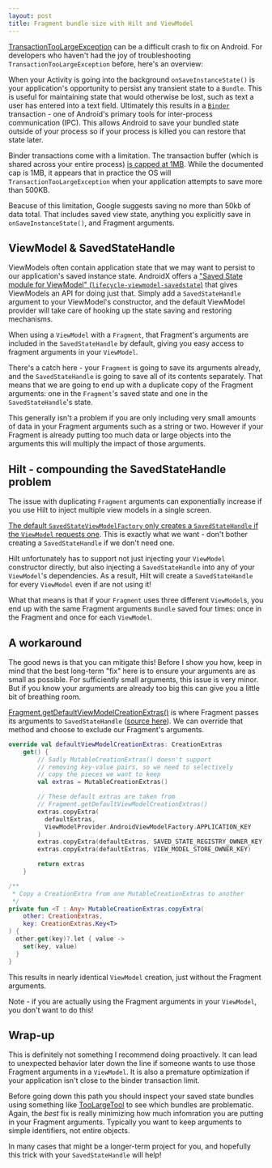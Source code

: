 ```yaml
---
layout: post
title: Fragment bundle size with Hilt and ViewModel
---
```

[TransactionTooLargeException](https://developer.android.com/reference/android/os/TransactionTooLargeException) can be a difficult crash to fix on Android. For developers who haven't had the joy of troubleshooting `TransactionTooLargeException` before, here's an overview:

When your Activity is going into the background `onSaveInstanceState()` is your application's opportunity to persist any transient state to a `Bundle`. This is useful for maintaining state that would otherwise be lost, such as text a user has entered
 into a text field. Ultimately this results in a [`Binder`](https://developer.android.com/reference/android/os/Binder) transaction - one of Android's primary tools for inter-process communication (IPC). This allows Android to save your bundled state outside of your process so if your process is killed you can restore that state later.

Binder transactions come with a limitation. The transaction buffer (which is shared across your entire process) [is capped at 1MB](https://developer.android.com/guide/components/activities/parcelables-and-bundles). While the documented cap is 1MB, it appears that in practice the OS will `TransactionTooLargeException` when your application attempts to save more than 500KB.

Beacuse of this limitation, Google suggests saving no more than 50kb of data total. That includes saved view state, anything you explicitly save in `onSaveInstanceState()`, and Fragment arguments.

## ViewModel & SavedStateHandle
ViewModels often contain application state that we may want to persist to our application's saved instance state. AndroidX offers a ["Saved State module for ViewModel" (`lifecycle-viewmodel-savedstate`)](https://developer.android.com/topic/libraries/architecture/viewmodel/viewmodel-savedstate) that gives ViewModels an API for doing just that. Simply add a `SavedStateHandle` argument to your ViewModel's constructor, and the default ViewModel provider will take care of hooking up the state saving and restoring mechanisms.

When using a `ViewModel` with a `Fragment`, that Fragment's arguments are included in the `SavedStateHandle` by default, giving you easy access to fragment arguments in your `ViewModel`.

There's a catch here - your `Fragment` is going to save its arguments already, and the `SavedStateHandle` is going to save all of its contents separately. That means that we are going to end up with a duplicate copy of the Fragment arguments: one in the `Fragment`'s saved state and one in the `SavedStateHandle`'s state.

This generally isn't a problem if you are only including very small amounts of data in your Fragment arguments such as a string or two. 
However if your Fragment is already putting too much data or large objects into the arguments this will multiply the impact of those arguments.

## Hilt - compounding the SavedStateHandle problem
The issue with duplicating `Fragment` arguments can exponentially increase if you use Hilt to inject multiple view models in a single screen. 

[The default `SavedStateViewModelFactory` only creates a `SavedStateHandle` if the `ViewModel` requests one](https://cs.android.com/androidx/platform/frameworks/support/+/androidx-main:lifecycle/lifecycle-viewmodel-savedstate/src/main/java/androidx/lifecycle/SavedStateViewModelFactory.kt;l=126-129;drc=187e9a2088c3f281cfb617b9bedd94b9a3546d8b). This is exactly what we want - don't bother creating a `SavedStateHandle` if we don't need one.

Hilt unfortunately has to support not just injecting your `ViewModel` constructor directly, but also injecting a `SavedStateHandle` into any of your `ViewModel`'s dependencies. As a result, Hilt will create a `SavedStateHandle` for every `ViewModel` even if are not using it!

What that means is that if your `Fragment` uses three different `ViewModel`s, you end up with the same Fragment arguments `Bundle` saved four times: once in the Fragment and once for each `ViewModel`.

## A workaround
The good news is that you can mitigate this! Before I show you how, keep in mind that the best long-term "fix" here is to ensure your arguments are as small as possible. For sufficiently small arguments, this issue is very minor. But if you know your arguments are already too big this can give you a little bit of breathing room.

[Fragment.getDefaultViewModelCreationExtras()](https://developer.android.com/reference/androidx/fragment/app/Fragment#getDefaultViewModelCreationExtras()) is where Fragment passes its arguments to `SavedStateHandle` ([source here](https://cs.android.com/androidx/platform/frameworks/support/+/androidx-main:fragment/fragment/src/main/java/androidx/fragment/app/Fragment.java;l=506-508;drc=e395f84de0068fa4301d043c1b8ea5b8b2982645)). We can override that method and choose to exclude our Fragment's arguments.

```kotlin
override val defaultViewModelCreationExtras: CreationExtras
    get() {
        // Sadly MutableCreationExtras() doesn't support
        // removing key-value pairs, so we need to selectively
        // copy the pieces we want to keep
        val extras = MutableCreationExtras()

        // These default extras are taken from 
        // Fragment.getDefaultViewModelCreationExtras()
        extras.copyExtra(
          defaultExtras, 
          ViewModelProvider.AndroidViewModelFactory.APPLICATION_KEY
        )
        extras.copyExtra(defaultExtras, SAVED_STATE_REGISTRY_OWNER_KEY)
        extras.copyExtra(defaultExtras, VIEW_MODEL_STORE_OWNER_KEY)

        return extras
    }

/**
 * Copy a CreationExtra from one MutableCreationExtras to another
 */
private fun <T : Any> MutableCreationExtras.copyExtra(
    other: CreationExtras,
    key: CreationExtras.Key<T>
) {
  other.get(key)?.let { value ->
    set(key, value)
  }
}
```

This results in nearly identical `ViewModel` creation, just without the Fragment arguments.

Note - if you are actually using the Fragment arguments in your `ViewModel`, you don't want to do this!

## Wrap-up
This is definitely not something I recommend doing proactively. It can lead to unexpected behavior later down the line if someone wants to use those Fragment arguments in a `ViewModel`. It is also a premature optimization if your application isn't close to the binder transaction limit.

Before going down this path you should inspect your saved state bundles using something like [TooLargeTool](https://github.com/guardian/toolargetool) to see which bundles are problematic. Again, the _best_ fix is really minimizing how much infomration you are putting in your Fragment arguments. Typically you want to keep arguments to simple identifiers, not entire objects.

In many cases that might be a longer-term project for you, and hopefully this trick with your `SavedStateHandle` will help!